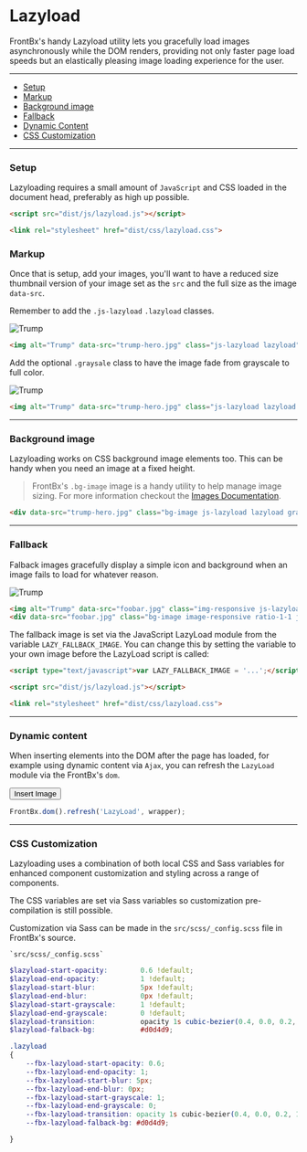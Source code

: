 # Lazyload

FrontBx's handy Lazyload utility lets you gracefully load images asynchronously while the DOM renders, providing not only faster page load speeds but an elastically pleasing image loading experience for the user.

---

*   [Setup](#setup)
*   [Markup](#markup)
*   [Background image](#background-image)
*   [Fallback](#fallback)
*   [Dynamic Content](#dynamic-content)
*   [CSS Customization](#css-customization)

---

### Setup

Lazyloading requires a small amount of `JavaScript` and CSS loaded in the document head, preferably as high up possible.

```html
<script src="dist/js/lazyload.js"></script>

<link rel="stylesheet" href="dist/css/lazyload.css">
```

### Markup

Once that is setup, add your images, you'll want to have a reduced size thumbnail version of your image set as the `src` and the full size as the image `data-src`.

Remember to add the `.js-lazyload` `.lazyload` classes.

<div class="code-content-example">
    <div class="flex-row-fluid align-cols-center">
        <div class="avatar avatar-xl">
            <img alt="Trump" data-src="../../assets/img/trump-avatar.jpg" class="img-responsive js-lazyload lazyload" src="../../assets/img/trump-avatar_thumb.jpg" />
        </div>
    </div>
</div>

```html
<img alt="Trump" data-src="trump-hero.jpg" class="js-lazyload lazyload" src="trump-hero_thumb.jpg" />
```

Add the optional `.graysale` class to have the image fade from grayscale to full color.

<div class="code-content-example">
    <div class="flex-row-fluid align-cols-center">
        <div class="avatar avatar-xl">
            <img alt="Trump" data-src="../../assets/img/trump-avatar.jpg" class="img-responsive js-lazyload lazyload" src="../../assets/img/trump-avatar_thumb.jpg" />
        </div>
    </div>
</div>

```html
<img alt="Trump" data-src="trump-hero.jpg" class="js-lazyload lazyload grayscale" src="trump-hero_thumb.jpg" />
```

---

### Background image

Lazyloading works on CSS background image elements too. This can be handy when you need an image at a fixed height.

> FrontBx's `.bg-image` image is a handy utility to help manage image sizing. For more information checkout the [Images Documentation](../../content/images/index.html).

<div class="code-content-example">
    <div class="flex-row-fluid align-cols-center">
        <div class="bg-image js-lazyload lazyload grayscale raised-1 col-12 col-md-6 col-lg-4" data-src="../../assets/img/trump-hero.jpg" style="background-image: url(../../assets/img/trump-hero_thumb.jpg)"></div>
    </div>
</div>

```html
<div data-src="trump-hero.jpg" class="bg-image js-lazyload lazyload grayscale" style="background-image: url(trump-hero_thumb.jpg)"></div>
```

---

### Fallback

Falback images gracefully display a simple icon and background when an image fails to load for whatever reason.

<div class="code-content-example">
    <div class="flex-row-fluid align-cols-center col-gaps-xs">
        <div class="col col-12 col-md-3">
            <img alt="Trump" data-src="foobar.jpg" class="img-responsive js-lazyload lazyload grayscale" src="foobar.jpg" />
        </div>
        <div class="col col-12 col-md-3">
            <div data-src="foobar.jpg" class="bg-image image-responsive ratio-1-1 js-lazyload lazyload grayscale" style="background-image: url(foobar.jpg)"></div>
        </div>
    </div>
</div>

```html
<img alt="Trump" data-src="foobar.jpg" class="img-responsive js-lazyload lazyload" src="foobar.jpg" />
<div data-src="foobar.jpg" class="bg-image image-responsive ratio-1-1 js-lazyload lazyload grayscale" style="background-image: url(foobar.jpg)"></div>
```

The fallback image is set via the JavaScript LazyLoad module from the variable `LAZY_FALLBACK_IMAGE`. You can change this by setting the variable to your own image before the LazyLoad script is called:

```html
<script type="text/javascript">var LAZY_FALLBACK_IMAGE = '...';</script>

<script src="dist/js/lazyload.js"></script>

<link rel="stylesheet" href="dist/css/lazyload.css">
```

---

### Dynamic content

When inserting elements into the DOM after the page has loaded, for example using dynamic content via `Ajax`, you can refresh the `LazyLoad` module via the FrontBx's `dom`.

<div class="code-content-example">
    <div class="flex-row-fluid align-cols-center col-gaps-xs js-refresh-lazyload-container">
    </div>
    <div class="flex-row-fluid align-cols-center pole-sm pole-n">
        <button class="btn js-refresh-lazyload-btn">Insert Image</button>
    </div>
</div>

```javascript
FrontBx.dom().refresh('LazyLoad', wrapper);
```

---

### CSS Customization

Lazyloading uses a combination of both local CSS and Sass variables for enhanced component customization and styling across a range of components.

The CSS variables are set via Sass variables so customization pre-compilation is still possible.

Customization via Sass can be made in the `src/scss/_config.scss` file in FrontBx's source.

```file-path
`src/scss/_config.scss`
```
```scss
$lazyload-start-opacity:        0.6 !default;
$lazyload-end-opacity:          1 !default;
$lazyload-start-blur:           5px !default;
$lazyload-end-blur:             0px !default;
$lazyload-start-grayscale:      1 !default;
$lazyload-end-grayscale:        0 !default;
$lazyload-transition:           opacity 1s cubic-bezier(0.4, 0.0, 0.2, 1), filter 1s cubic-bezier(0.4, 0.0, 0.2, 1);
$lazyload-falback-bg:           #d0d4d9;
```

```css
.lazyload
{
    --fbx-lazyload-start-opacity: 0.6;
    --fbx-lazyload-end-opacity: 1;
    --fbx-lazyload-start-blur: 5px;
    --fbx-lazyload-end-blur: 0px;
    --fbx-lazyload-start-grayscale: 1;
    --fbx-lazyload-end-grayscale: 0;
    --fbx-lazyload-transition: opacity 1s cubic-bezier(0.4, 0.0, 0.2, 1), filter 1s cubic-bezier(0.4, 0.0, 0.2, 1);
    --fbx-lazyload-falback-bg: #d0d4d9;

}
```
